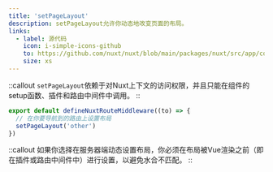 ```yaml
---
title: 'setPageLayout'
description: setPageLayout允许你动态地改变页面的布局。
links:
  - label: 源代码
    icon: i-simple-icons-github
    to: https://github.com/nuxt/nuxt/blob/main/packages/nuxt/src/app/composables/router.ts
    size: xs
---
```


::callout
`setPageLayout`依赖于对Nuxt上下文的访问权限，并且只能在组件的setup函数、插件和路由中间件中调用。
::

```ts [middleware/custom-layout.ts]
export default defineNuxtRouteMiddleware((to) => {
  // 在你要导航到的路由上设置布局
  setPageLayout('other')
})
```

::callout
如果你选择在服务器端动态设置布局，你必须在布局被Vue渲染之前（即在插件或路由中间件中）进行设置，以避免水合不匹配。
::
